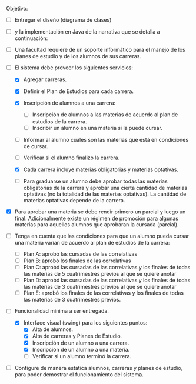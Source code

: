 Objetivo:

- [ ] Entregar el diseño (diagrama de clases) 
- [ ] y la implementación en Java de la narrativa que se detalla a continuación:

- [ ] Una facultad requiere de un soporte informático para el manejo de los planes de estudio y de los alumnos de sus carreras.

- [ ] El sistema debe proveer los siguientes servicios:
    - [X] Agregar carreras.
    - [X] Definir el Plan de Estudios para cada carrera.
    - [X] Inscripción de alumnos a una carrera:
        - [ ] Inscripción de alumnos a las materias de acuerdo al plan de estudios de la carrera. 
        - [ ] Inscribir un alumno en una materia si la puede cursar.
    - [ ] Informar al alumno cuales son las materias que está en condiciones de cursar.
    - [ ] Verificar si el alumno finalizo la carrera.

    - [X] Cada carrera incluye materias obligatorias y materias optativas. 
    - [ ] Para graduarse un alumno debe aprobar todas las materias obligatorias de la carrera y aprobar una cierta cantidad de materias optativas (no la totalidad de las materias optativas). La cantidad de materias optativas depende de la carrera.

- [X] Para aprobar una materia se debe rendir primero un parcial y luego un final. Adicionalmente existe un régimen de promoción para algunas materias para aquellos alumnos que aprobaran la cursada (parcial).

- [ ] Tenga en cuenta que las condiciones para que un alumno pueda cursar una materia varían de acuerdo al plan de estudios de la carrera:
  - [ ] Plan A: aprobó las cursadas de las correlativas
  - [ ] Plan B: aprobó los finales de las correlativas
  - [ ] Plan C: aprobó las cursadas de las correlativas y los finales de todas las materias de 5 cuatrimestres previos al que se quiere anotar
  - [ ] Plan D: aprobó las cursadas de las correlativas y los finales de todas las materias de 3 cuatrimestres previos al que se quiere anotar
  - [ ] Plan E: aprobó los finales de las correlativas y los finales de todas las materias de 3 cuatrimestres previos.

- [ ] Funcionalidad mínima a ser entregada.
    - [X] Interface visual (swing) para los siguientes puntos:
        - [X] Alta de alumnos.
        - [X] Alta de carreras y Planes de Estudio.
        - [X] Inscripción de un alumno a una carrera.
        - [X] Inscripción de un alumno a una materia.
        - [ ] Verificar si un alumno terminó la carrera.

- [ ] Configure de manera estática alumnos, carreras y planes de estudio, para poder demostrar el funcionamiento del sistema.
